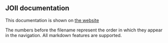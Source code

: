JOII documentation
------------------

This documentation is shown on [the website](https://joii.harold.info/)

The numbers before the filename represent the order in which they appear in the navigation.
All markdown features are supported.
